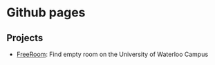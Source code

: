 # Github pages

## Projects
- [FreeRoom](https://emualluig.github.io/FreeRoom): Find empty room on the University of Waterloo Campus
